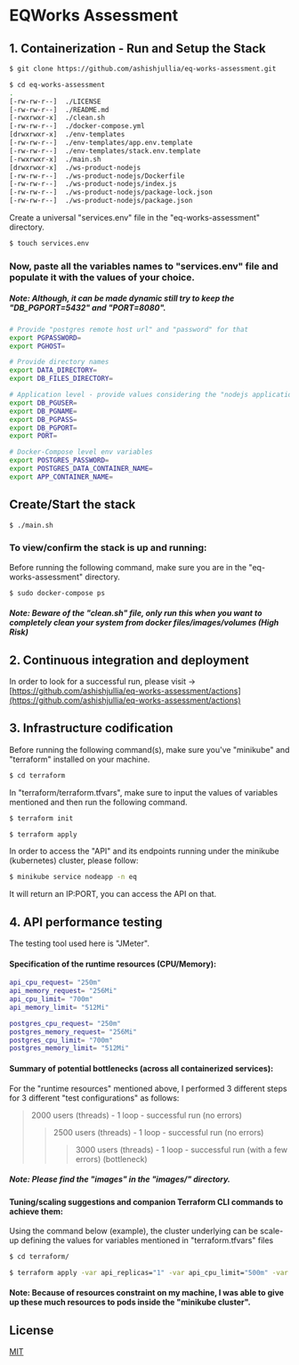# EQWorks Assessment

## 1. Containerization - Run and Setup the Stack

```bash
$ git clone https://github.com/ashishjullia/eq-works-assessment.git
```
```bash
$ cd eq-works-assessment
.
[-rw-rw-r--]  ./LICENSE
[-rw-rw-r--]  ./README.md
[-rwxrwxr-x]  ./clean.sh
[-rw-rw-r--]  ./docker-compose.yml
[drwxrwxr-x]  ./env-templates
[-rw-rw-r--]  ./env-templates/app.env.template
[-rw-rw-r--]  ./env-templates/stack.env.template
[-rwxrwxr-x]  ./main.sh
[drwxrwxr-x]  ./ws-product-nodejs
[-rw-rw-r--]  ./ws-product-nodejs/Dockerfile
[-rw-rw-r--]  ./ws-product-nodejs/index.js
[-rw-rw-r--]  ./ws-product-nodejs/package-lock.json
[-rw-rw-r--]  ./ws-product-nodejs/package.json
````
Create a universal "services.env" file in the "eq-works-assessment" directory.

```bash
$ touch services.env
```

### Now, paste all the variables names to "services.env" file and populate it with the values of your choice.
##### Note: Although, it can be made dynamic still try to keep the "DB_PGPORT=5432" and "PORT=8080".

```bash
# Provide "postgres remote host url" and "password" for that
export PGPASSWORD=
export PGHOST=

# Provide directory names
export DATA_DIRECTORY=
export DB_FILES_DIRECTORY=

# Application level - provide values considering the "nodejs application".
export DB_PGUSER=
export DB_PGNAME=
export DB_PGPASS=
export DB_PGPORT=
export PORT=

# Docker-Compose level env variables
export POSTGRES_PASSWORD=
export POSTGRES_DATA_CONTAINER_NAME=
export APP_CONTAINER_NAME=
```

## Create/Start the stack
```bash
$ ./main.sh
```


### To view/confirm the stack is up and running:
Before running the following command, make sure you are in the "eq-works-assessment" directory.
```bash
$ sudo docker-compose ps
```

##### Note: Beware of the "clean.sh" file, only run this when you want to completely clean your system from docker files/images/volumes (High Risk)

## 2. Continuous integration and deployment
In order to look for a successful run, please visit -> [https://github.com/ashishjullia/eq-works-assessment/actions](https://github.com/ashishjullia/eq-works-assessment/actions)

## 3. Infrastructure codification
Before running the following command(s), make sure you've "minikube" and "terraform" installed on your machine.
```bash
$ cd terraform
```
In "terraform/terraform.tfvars", make sure to input the values of variables mentioned and then run the following command.

```bash
$ terraform init
```

```bash
$ terraform apply
```

In order to access the "API" and its endpoints running under the minikube (kubernetes) cluster, please follow:
```bash
$ minikube service nodeapp -n eq
```
It will return an IP:PORT, you can access the API on that.

## 4. API performance testing

The testing tool used here is "JMeter".

#### Specification of the runtime resources (CPU/Memory):
```bash
api_cpu_request= "250m"
api_memory_request= "256Mi"
api_cpu_limit= "700m"
api_memory_limit= "512Mi"

postgres_cpu_request= "250m"
postgres_memory_request= "256Mi"
postgres_cpu_limit= "700m"
postgres_memory_limit= "512Mi"
```
#### Summary of potential bottlenecks (across all containerized services):
For the "runtime resources" mentioned above, I performed 3 different steps for 3 different "test configurations" as follows:
> 2000 users (threads) - 1 loop - successful run (no errors)
>> 2500 users (threads) - 1 loop - successful run (no errors)
>>> 3000 users (threads) - 1 loop - successful run (with a few errors) (bottleneck)

##### Note: Please find the "images" in the "images/" directory.
#### Tuning/scaling suggestions and companion Terraform CLI commands to achieve them:
Using the command below (example), the cluster underlying can be scale-up defining the values for variables mentioned in "terraform.tfvars" files
```bash
$ cd terraform/
```
```bash
$ terraform apply -var api_replicas="1" -var api_cpu_limit="500m" -var api_memory_limit="512Mi" -var api_cpu_request="500m" -var postgres_memory_limit="512Mi" -var postgres_cpu_request="500m"
```
#### Note: Because of resources constraint on my machine, I was able to give up these much resources to pods inside the "minikube cluster". 

## License
[MIT](https://choosealicense.com/licenses/mit/)
